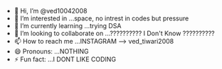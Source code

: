 - 👋 Hi, I’m @ved10042008
- 👀 I’m interested in ...space, no intrest in codes but pressure
- 🌱 I’m currently learning ...trying DSA 
- 💞️ I’m looking to collaborate on ...?????????? I Don't Know ??????????
- 📫 How to reach me ...INSTAGRAM --> ved_tiwari2008
- 😄 Pronouns: ...NOTHING
- ⚡ Fun fact: ...I DONT LIKE CODING

<!---
ved10042008/ved10042008 is a ✨ special ✨ repository because its `README.md` (this file) appears on your GitHub profile.
You can click the Preview link to take a look at your changes.
--->
